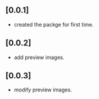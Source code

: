 ## [0.0.1] 

* created the packge for first time.

## [0.0.2] 

* add preview images.
  
## [0.0.3] 

* modify preview images.
